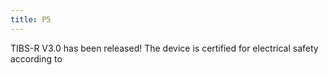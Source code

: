 ```yaml
---
title: P5
---
```

TIBS-R V3.0 has been released! The device is certified for electrical safety according to 

